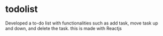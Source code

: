 # todolist
Developed a to-do list with functionalities such as add task, move task up and down, and delete the task. this is made with Reactjs 

